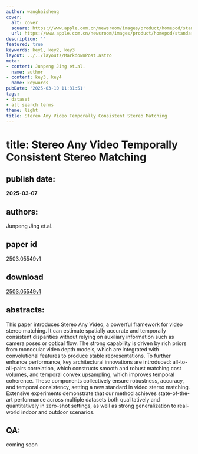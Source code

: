 ```yaml
---
author: wanghaisheng
cover:
  alt: cover
  square: https://www.apple.com.cn/newsroom/images/product/homepod/standard/Apple-HomePod-hero-230118_big.jpg.large_2x.jpg
  url: https://www.apple.com.cn/newsroom/images/product/homepod/standard/Apple-HomePod-hero-230118_big.jpg.large_2x.jpg
description: ''
featured: true
keywords: key1, key2, key3
layout: ../../layouts/MarkdownPost.astro
meta:
- content: Junpeng Jing et.al.
  name: author
- content: key3, key4
  name: keywords
pubDate: '2025-03-10 11:31:51'
tags:
- dataset
- all search terms
theme: light
title: Stereo Any Video Temporally Consistent Stereo Matching
---
```


# title: Stereo Any Video Temporally Consistent Stereo Matching 
## publish date: 
**2025-03-07** 
## authors: 
  Junpeng Jing et.al. 
## paper id
2503.05549v1
## download
[2503.05549v1](http://arxiv.org/abs/2503.05549v1)
## abstracts:
This paper introduces Stereo Any Video, a powerful framework for video stereo matching. It can estimate spatially accurate and temporally consistent disparities without relying on auxiliary information such as camera poses or optical flow. The strong capability is driven by rich priors from monocular video depth models, which are integrated with convolutional features to produce stable representations. To further enhance performance, key architectural innovations are introduced: all-to-all-pairs correlation, which constructs smooth and robust matching cost volumes, and temporal convex upsampling, which improves temporal coherence. These components collectively ensure robustness, accuracy, and temporal consistency, setting a new standard in video stereo matching. Extensive experiments demonstrate that our method achieves state-of-the-art performance across multiple datasets both qualitatively and quantitatively in zero-shot settings, as well as strong generalization to real-world indoor and outdoor scenarios.
## QA:
coming soon
